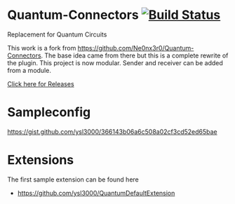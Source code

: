 # Quantum-Connectors [![Build Status](https://travis-ci.org/Craftstuebchen/Quantum-Connectors.svg?branch=master)](https://travis-ci.org/Craftstuebchen/Quantum-Connectors)
Replacement for Quantum Circuits

This work is a fork from https://github.com/Ne0nx3r0/Quantum-Connectors.
The base idea came from there but this is a complete rewrite of the plugin.
This project is now modular. Sender and receiver can be added from a module.


[Click here for Releases](https://github.com/ysl3000/Quantum-Connectors/releases)

# Sampleconfig
https://gist.github.com/ysl3000/366143b06a6c508a02cf3cd52ed65bae


# Extensions
The first sample extension can be found here
* https://github.com/ysl3000/QuantumDefaultExtension
